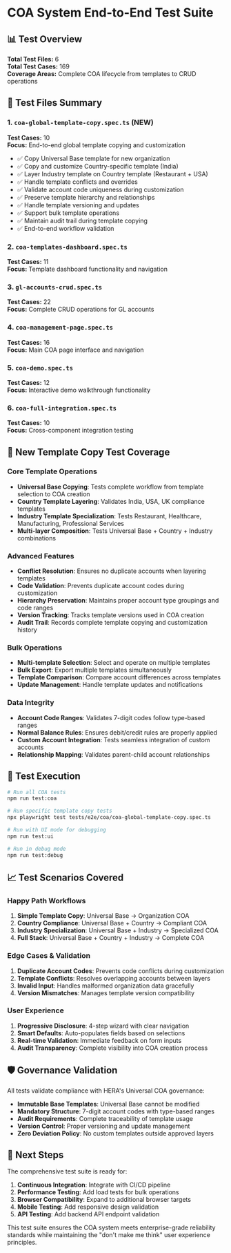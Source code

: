 # COA System End-to-End Test Suite

## 📊 Test Overview

**Total Test Files:** 6  
**Total Test Cases:** 169  
**Coverage Areas:** Complete COA lifecycle from templates to CRUD operations

## 🧪 Test Files Summary

### 1. `coa-global-template-copy.spec.ts` (NEW)
**Test Cases:** 10  
**Focus:** End-to-end global template copying and customization

- ✅ Copy Universal Base template for new organization
- ✅ Copy and customize Country-specific template (India)
- ✅ Layer Industry template on Country template (Restaurant + USA)
- ✅ Handle template conflicts and overrides
- ✅ Validate account code uniqueness during customization
- ✅ Preserve template hierarchy and relationships
- ✅ Handle template versioning and updates
- ✅ Support bulk template operations
- ✅ Maintain audit trail during template copying
- ✅ End-to-end workflow validation

### 2. `coa-templates-dashboard.spec.ts`
**Test Cases:** 11  
**Focus:** Template dashboard functionality and navigation

### 3. `gl-accounts-crud.spec.ts` 
**Test Cases:** 22  
**Focus:** Complete CRUD operations for GL accounts

### 4. `coa-management-page.spec.ts`
**Test Cases:** 16  
**Focus:** Main COA page interface and navigation

### 5. `coa-demo.spec.ts`
**Test Cases:** 12  
**Focus:** Interactive demo walkthrough functionality

### 6. `coa-full-integration.spec.ts`
**Test Cases:** 10  
**Focus:** Cross-component integration testing

## 🎯 New Template Copy Test Coverage

### Core Template Operations
- **Universal Base Copying**: Tests complete workflow from template selection to COA creation
- **Country Template Layering**: Validates India, USA, UK compliance templates
- **Industry Template Specialization**: Tests Restaurant, Healthcare, Manufacturing, Professional Services
- **Multi-layer Composition**: Tests Universal Base + Country + Industry combinations

### Advanced Features
- **Conflict Resolution**: Ensures no duplicate accounts when layering templates
- **Code Validation**: Prevents duplicate account codes during customization  
- **Hierarchy Preservation**: Maintains proper account type groupings and code ranges
- **Version Tracking**: Tracks template versions used in COA creation
- **Audit Trail**: Records complete template copying and customization history

### Bulk Operations
- **Multi-template Selection**: Select and operate on multiple templates
- **Bulk Export**: Export multiple templates simultaneously
- **Template Comparison**: Compare account differences across templates
- **Update Management**: Handle template updates and notifications

### Data Integrity
- **Account Code Ranges**: Validates 7-digit codes follow type-based ranges
- **Normal Balance Rules**: Ensures debit/credit rules are properly applied
- **Custom Account Integration**: Tests seamless integration of custom accounts
- **Relationship Mapping**: Validates parent-child account relationships

## 🔧 Test Execution

```bash
# Run all COA tests
npm run test:coa

# Run specific template copy tests
npx playwright test tests/e2e/coa/coa-global-template-copy.spec.ts

# Run with UI mode for debugging
npm run test:ui

# Run in debug mode
npm run test:debug
```

## 📈 Test Scenarios Covered

### Happy Path Workflows
1. **Simple Template Copy**: Universal Base → Organization COA
2. **Country Compliance**: Universal Base + Country → Compliant COA  
3. **Industry Specialization**: Universal Base + Industry → Specialized COA
4. **Full Stack**: Universal Base + Country + Industry → Complete COA

### Edge Cases & Validation
1. **Duplicate Account Codes**: Prevents code conflicts during customization
2. **Template Conflicts**: Resolves overlapping accounts between layers
3. **Invalid Input**: Handles malformed organization data gracefully
4. **Version Mismatches**: Manages template version compatibility

### User Experience
1. **Progressive Disclosure**: 4-step wizard with clear navigation
2. **Smart Defaults**: Auto-populates fields based on selections
3. **Real-time Validation**: Immediate feedback on form inputs
4. **Audit Transparency**: Complete visibility into COA creation process

## 🛡️ Governance Validation

All tests validate compliance with HERA's Universal COA governance:

- **Immutable Base Templates**: Universal Base cannot be modified
- **Mandatory Structure**: 7-digit account codes with type-based ranges
- **Audit Requirements**: Complete traceability of template usage
- **Version Control**: Proper versioning and update management
- **Zero Deviation Policy**: No custom templates outside approved layers

## 🚀 Next Steps

The comprehensive test suite is ready for:

1. **Continuous Integration**: Integrate with CI/CD pipeline
2. **Performance Testing**: Add load tests for bulk operations  
3. **Browser Compatibility**: Expand to additional browser targets
4. **Mobile Testing**: Add responsive design validation
5. **API Testing**: Add backend API endpoint validation

This test suite ensures the COA system meets enterprise-grade reliability standards while maintaining the "don't make me think" user experience principles.
